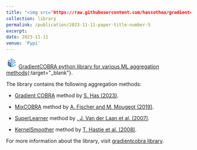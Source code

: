```yaml
---
title: "<img src="https://raw.githubusercontent.com/hassothea/gradientcobra/main/gradientcobra_logo.svg" alt="gradientcobra logo" width="30"/> GradientCOBRA python library"
collection: library
permalink: /publication/2023-11-11-paper-title-number-5
excerpt: 
date: 2023-11-11
venue: 'Pypi'
---
```


<img src="https://raw.githubusercontent.com/hassothea/gradientcobra/main/gradientcobra_logo.svg" alt="gradientcobra logo" width="30"/> [GradientCOBRA python library for various ML aggregation methods](https://pypi.org/project/gradientcobra/){:target="_blank"}.

The library contains the following aggregation methods:

- [Gradient COBRA](https://hassothea.github.io/files/CodesPhD/gradientcobra.html) method by [S. Has (2023)](https://jdssv.org/index.php/jdssv/article/view/70).

- [MixCOBRA](https://hassothea.github.io/files/CodesPhD/mixcobra.html) method by [A. Fischer and M. Mougeot (2019)](https://www.sciencedirect.com/science/article/pii/S0378375818302349).

- [SuperLearner](https://hassothea.github.io/files/CodesPhD/superlearner.html) method by [. J. Van der Laan et al. (2007)](https://www.degruyter.com/document/doi/10.2202/1544-6115.1309/html?lang=en).

- [KernelSmoother](https://hassothea.github.io/files/CodesPhD/kernelsmoother.html) method by [T. Hastie et al. (2008)](https://link.springer.com/chapter/10.1007/978-0-387-84858-7_6).

For more information about the library, visit [gradientcobra library](https://pypi.org/project/gradientcobra/).
